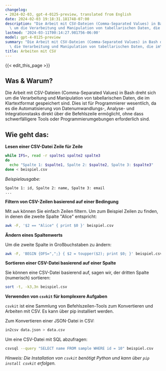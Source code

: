 ```yaml
---
changelog:
- 2024-02-03, gpt-4-0125-preview, translated from English
date: 2024-02-03 19:18:31.181748-07:00
description: "Die Arbeit mit CSV-Dateien (Comma-Separated Values) in Bash dreht sich\
  \ um die Verarbeitung und Manipulation von tabellarischen Daten, die im\u2026"
lastmod: '2024-03-11T00:14:27.981756-06:00'
model: gpt-4-0125-preview
summary: "Die Arbeit mit CSV-Dateien (Comma-Separated Values) in Bash dreht sich um\
  \ die Verarbeitung und Manipulation von tabellarischen Daten, die im\u2026"
title: Arbeiten mit CSV
---
```


{{< edit_this_page >}}

## Was & Warum?
Die Arbeit mit CSV-Dateien (Comma-Separated Values) in Bash dreht sich um die Verarbeitung und Manipulation von tabellarischen Daten, die im Klartextformat gespeichert sind. Dies ist für Programmierer wesentlich, da es die Automatisierung von Datenumwandlungs-, Analyse- und Integrationstasks direkt über die Befehlszeile ermöglicht, ohne dass schwerfälligere Tools oder Programmierumgebungen erforderlich sind.

## Wie geht das:

**Lesen einer CSV-Datei Zeile für Zeile**

```bash
while IFS=, read -r spalte1 spalte2 spalte3
do
  echo "Spalte 1: $spalte1, Spalte 2: $spalte2, Spalte 3: $spalte3"
done < beispiel.csv
```

*Beispielausgabe:*

```
Spalte 1: id, Spalte 2: name, Spalte 3: email
...
```

**Filtern von CSV-Zeilen basierend auf einer Bedingung**

Mit `awk` können Sie einfach Zeilen filtern. Um zum Beispiel Zeilen zu finden, in denen die zweite Spalte "Alice" entspricht:

```bash
awk -F, '$2 == "Alice" { print $0 }' beispiel.csv
```

**Ändern eines Spaltenwerts**

Um die zweite Spalte in Großbuchstaben zu ändern:

```bash
awk -F, 'BEGIN {OFS=",";} { $2 = toupper($2); print $0; }' beispiel.csv
```

**Sortieren einer CSV-Datei basierend auf einer Spalte**

Sie können eine CSV-Datei basierend auf, sagen wir, der dritten Spalte (numerisch) sortieren:

```bash
sort -t, -k3,3n beispiel.csv
```

**Verwenden von `csvkit` für komplexere Aufgaben**

`csvkit` ist eine Sammlung von Befehlszeilen-Tools zum Konvertieren und Arbeiten mit CSV. Es kann über pip installiert werden.

Zum Konvertieren einer JSON-Datei in CSV:

```bash
in2csv data.json > data.csv
```

Um eine CSV-Datei mit SQL abzufragen:

```bash
csvsql --query "SELECT name FROM sample WHERE id = 10" beispiel.csv
```

*Hinweis: Die Installation von `csvkit` benötigt Python und kann über `pip install csvkit` erfolgen.*
